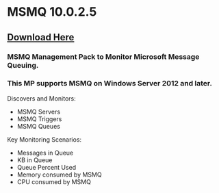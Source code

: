 # MSMQ 10.0.2.5

## [Download Here][Download]

[Download]: https://github.com/thekevinholman/MSMQ/releases/download/10.0.2.5/MSMQ.mp

### MSMQ Management Pack to Monitor Microsoft Message Queuing.  
### This MP supports MSMQ on Windows Server 2012 and later.

Discovers and Monitors:
* MSMQ Servers
* MSMQ Triggers
* MSMQ Queues

Key Monitoring Scenarios:
* Messages in Queue
* KB in Queue
* Queue Percent Used
* Memory consumed by MSMQ
* CPU consumed by MSMQ
